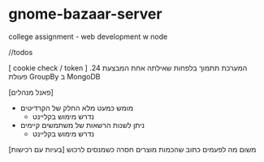 # gnome-bazaar-server
college assignment - web development w node



//todos

[ cookie check / token ]
.24 המערכת תתמוך בלפחות שאילתה אחת המבצעת פעולת GroupBy ב MongoDB

[פאנל מנהלים]
- מומש כמעט מלא החלק של הקרדיטים
  - נדרש מימוש בקליינט
- ניתן לשנות הרשאות של משתמשים קיימים
  - נדרש מימוש בקליינט
 
 

[בעיות עם רכישות]
 משום מה לפעמים כתוב שהכמות מוצרים חסרה כשמנסים לרכוש
